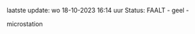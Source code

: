laatste update: 
wo 18-10-2023 16:14   uur 
Status: FAALT - geel - 
<div class="service Y">microstation</div>